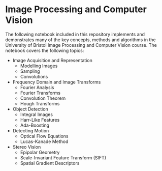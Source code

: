 # Image Processing and Computer Vision

The following notebook included in this repository implements and demonstrates many of the key concepts, methods and algorithms in the University of Bristol Image Processing and Computer Vision course. The notebook covers the following topics:

* Image Acquisition and Representation
    * Modelling Images
    * Sampling
    * Convolutions
* Frequency Domain and Image Transforms
    * Fourier Analysis
    * Fourier Transforms
    * Convolution Theorem
    * Hough Transforms
* Object Detection
    * Integral Images
    * Harr-Like Features
    * Ada-Boosting
* Detecting Motion
    * Optical Flow Equations
    * Lucas-Kanade Method
* Stereo Vision
    * Epipolar Geometry
    * Scale-Invariant Feature Transform (SIFT)
    * Spatial Gradient Descriptors